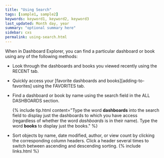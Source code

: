 ```yaml
---
title: "Using Search"
tags: [sample1, sample2]
keywords: keyword1, keyword2, keyword3
last_updated: Month day, year
summary: "optional summary here"
sidebar: cxs
permalink: using-search.html
---
```


When in Dashboard Explorer, you can find a particular dashboard or book using any of the following methods:

* Look through the dashboards and books you viewed recently using the RECENT tab.

* Quickly access your [favorite dashboards and books][adding-to-favorites] using the FAVORITES tab.

* Find a dashboard or book by name using the search field in the ALL DASHBOARDS section.

   {% include tip.html content="Type the word **dashboards** into the search field to display just the dashboards to which you have access (regardless of whether the word *dashboards* is in their name). Type the word **books** to display just the books." %}

* Sort objects by name, date modified, author, or view count by clicking the corresponding column headers. Click a header several times to switch between ascending and descending sorting.
{% include links.html %}
